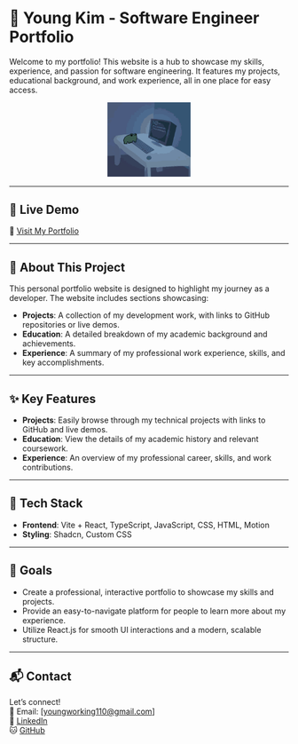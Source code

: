 # 🌟 Young Kim - Software Engineer Portfolio

Welcome to my portfolio! This website is a hub to showcase my skills, experience, and passion for software engineering. It features my projects, educational background, and work experience, all in one place for easy access.

<p align="center">
  <img src="https://raw.githubusercontent.com/youngwasd/portfolio/main/frog.gif" alt="Alt text" width="150px"/>
</p>

---

## 🚀 Live Demo

🔗 [Visit My Portfolio](https://youngwasd.github.io/portfolio/)

---

## 🧠 About This Project

This personal portfolio website is designed to highlight my journey as a developer. The website includes sections showcasing:

-   **Projects**: A collection of my development work, with links to GitHub repositories or live demos.
-   **Education**: A detailed breakdown of my academic background and achievements.
-   **Experience**: A summary of my professional work experience, skills, and key accomplishments.

---

## ✨ Key Features

-   **Projects**: Easily browse through my technical projects with links to GitHub and live demos.
-   **Education**: View the details of my academic history and relevant coursework.
-   **Experience**: An overview of my professional career, skills, and work contributions.

---

## 🎯 Tech Stack

-   **Frontend**: Vite + React, TypeScript, JavaScript, CSS, HTML, Motion
-   **Styling**: Shadcn, Custom CSS

---

## 🎯 Goals

-   Create a professional, interactive portfolio to showcase my skills and projects.
-   Provide an easy-to-navigate platform for people to learn more about my experience.
-   Utilize React.js for smooth UI interactions and a modern, scalable structure.

---

## 📬 Contact

Let’s connect!  
📧 Email: [youngworking110@gmail.com]  
💼 [LinkedIn](https://www.linkedin.com/in/youngwasd/)  
🐱 [GitHub](https://github.com/youngwasd)
